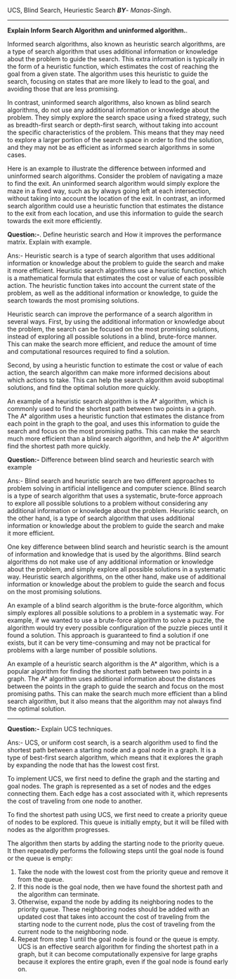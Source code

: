 UCS, Blind Search, Heuriestic Search 
___BY__- Manas-Singh_.

---
__Explain Inform Search Algorithm and uninformed algorithm.__.

Informed search algorithms, also known as heuristic search algorithms, are a type of search algorithm that uses additional information or knowledge about the problem to guide the search. This extra information is typically in the form of a heuristic function, which estimates the cost of reaching the goal from a given state. The algorithm uses this heuristic to guide the search, focusing on states that are more likely to lead to the goal, and avoiding those that are less promising.

In contrast, uninformed search algorithms, also known as blind search algorithms, do not use any additional information or knowledge about the problem. They simply explore the search space using a fixed strategy, such as breadth-first search or depth-first search, without taking into account the specific characteristics of the problem. This means that they may need to explore a larger portion of the search space in order to find the solution, and they may not be as efficient as informed search algorithms in some cases.

Here is an example to illustrate the difference between informed and uninformed search algorithms. Consider the problem of navigating a maze to find the exit. An uninformed search algorithm would simply explore the maze in a fixed way, such as by always going left at each intersection, without taking into account the location of the exit. In contrast, an informed search algorithm could use a heuristic function that estimates the distance to the exit from each location, and use this information to guide the search towards the exit more efficiently.


__Question:-__.
Define heuristic search and How it improves the performance matrix. Explain with example.

Ans:-
Heuristic search is a type of search algorithm that uses additional information or knowledge about the problem to guide the search and make it more efficient. Heuristic search algorithms use a heuristic function, which is a mathematical formula that estimates the cost or value of each possible action. The heuristic function takes into account the current state of the problem, as well as the additional information or knowledge, to guide the search towards the most promising solutions.

Heuristic search can improve the performance of a search algorithm in several ways. First, by using the additional information or knowledge about the problem, the search can be focused on the most promising solutions, instead of exploring all possible solutions in a blind, brute-force manner. This can make the search more efficient, and reduce the amount of time and computational resources required to find a solution.

Second, by using a heuristic function to estimate the cost or value of each action, the search algorithm can make more informed decisions about which actions to take. This can help the search algorithm avoid suboptimal solutions, and find the optimal solution more quickly.

An example of a heuristic search algorithm is the A* algorithm, which is commonly used to find the shortest path between two points in a graph. The A* algorithm uses a heuristic function that estimates the distance from each point in the graph to the goal, and uses this information to guide the search and focus on the most promising paths. This can make the search much more efficient than a blind search algorithm, and help the A* algorithm find the shortest path more quickly.


__Question:-__
Difference between blind search and heuriestic search with example

Ans:-
Blind search and heuristic search are two different approaches to problem solving in artificial intelligence and computer science. Blind search is a type of search algorithm that uses a systematic, brute-force approach to explore all possible solutions to a problem without considering any additional information or knowledge about the problem. Heuristic search, on the other hand, is a type of search algorithm that uses additional information or knowledge about the problem to guide the search and make it more efficient.

One key difference between blind search and heuristic search is the amount of information and knowledge that is used by the algorithms. Blind search algorithms do not make use of any additional information or knowledge about the problem, and simply explore all possible solutions in a systematic way. Heuristic search algorithms, on the other hand, make use of additional information or knowledge about the problem to guide the search and focus on the most promising solutions.

An example of a blind search algorithm is the brute-force algorithm, which simply explores all possible solutions to a problem in a systematic way. For example, if we wanted to use a brute-force algorithm to solve a puzzle, the algorithm would try every possible configuration of the puzzle pieces until it found a solution. This approach is guaranteed to find a solution if one exists, but it can be very time-consuming and may not be practical for problems with a large number of possible solutions.

An example of a heuristic search algorithm is the A* algorithm, which is a popular algorithm for finding the shortest path between two points in a graph. The A* algorithm uses additional information about the distances between the points in the graph to guide the search and focus on the most promising paths. This can make the search much more efficient than a blind search algorithm, but it also means that the algorithm may not always find the optimal solution.


---

__Question:-__
Explain UCS techniques.

Ans:-
UCS, or uniform cost search, is a search algorithm used to find the shortest path between a starting node and a goal node in a graph. It is a type of best-first search algorithm, which means that it explores the graph by expanding the node that has the lowest cost first.

To implement UCS, we first need to define the graph and the starting and goal nodes. The graph is represented as a set of nodes and the edges connecting them. Each edge has a cost associated with it, which represents the cost of traveling from one node to another.

To find the shortest path using UCS, we first need to create a priority queue of nodes to be explored. This queue is initially empty, but it will be filled with nodes as the algorithm progresses.

The algorithm then starts by adding the starting node to the priority queue. It then repeatedly performs the following steps until the goal node is found or the queue is empty:

1. Take the node with the lowest cost from the priority queue and remove it from the queue.
2. If this node is the goal node, then we have found the shortest path and the algorithm can terminate.
3. Otherwise, expand the node by adding its neighboring nodes to the priority queue. These neighboring nodes should be added with an updated cost that takes into account the cost of traveling from the starting node to the current node, plus the cost of traveling from the current node to the neighboring node.
4. Repeat from step 1 until the goal node is found or the queue is empty.
UCS is an effective search algorithm for finding the shortest path in a graph, but it can become computationally expensive for large graphs because it explores the entire graph, even if the goal node is found early on.

